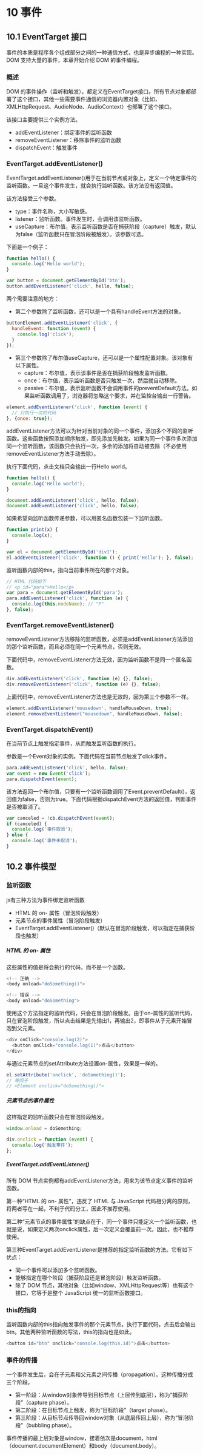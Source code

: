 # 10 事件

## 10.1 EventTarget 接口

事件的本质是程序各个组成部分之间的一种通信方式，也是异步编程的一种实现。DOM 支持大量的事件，本章开始介绍 DOM 的事件编程。

### 概述

DOM 的事件操作（监听和触发），都定义在EventTarget接口。所有节点对象都部署了这个接口，其他一些需要事件通信的浏览器内置对象（比如，XMLHttpRequest、AudioNode、AudioContext）也部署了这个接口。

该接口主要提供三个实例方法。

- addEventListener：绑定事件的监听函数
- removeEventListener：移除事件的监听函数
- dispatchEvent：触发事件

### EventTarget.addEventListener()

EventTarget.addEventListener()用于在当前节点或对象上，定义一个特定事件的监听函数。一旦这个事件发生，就会执行监听函数。该方法没有返回值。

该方法接受三个参数。

- type：事件名称，大小写敏感。
- listener：监听函数。事件发生时，会调用该监听函数。
- useCapture：布尔值，表示监听函数是否在捕获阶段（capture）触发，默认为false（监听函数只在冒泡阶段被触发）。该参数可选。

下面是一个例子：

```js
function hello() {
  console.log('Hello world');
}

var button = document.getElementById('btn');
button.addEventListener('click', hello, false);
```

两个需要注意的地方：

- 第二个参数除了监听函数，还可以是一个具有handleEvent方法的对象。

```js
buttonElement.addEventListener('click', {
  handleEvent: function (event) {
    console.log('click');
  }
});
```

- 第三个参数除了布尔值useCapture，还可以是一个属性配置对象。该对象有以下属性。
  - capture：布尔值，表示该事件是否在捕获阶段触发监听函数。
  - once：布尔值，表示监听函数是否只触发一次，然后就自动移除。
  - passive：布尔值，表示监听函数不会调用事件的preventDefault方法。如果监听函数调用了，浏览器将忽略这个要求，并在监控台输出一行警告。

```js
element.addEventListener('click', function (event) {
  // 只执行一次的代码
}, {once: true});
```

addEventListener方法可以为针对当前对象的同一个事件，添加多个不同的监听函数。这些函数按照添加顺序触发，即先添加先触发。如果为同一个事件多次添加同一个监听函数，该函数只会执行一次，多余的添加将自动被去除（不必使用removeEventListener方法手动去除）。

执行下面代码，点击文档只会输出一行Hello world。

```js
function hello() {
  console.log('Hello world');
}

document.addEventListener('click', hello, false);
document.addEventListener('click', hello, false);
```

如果希望向监听函数传递参数，可以用匿名函数包装一下监听函数。

```js
function print(x) {
  console.log(x);
}

var el = document.getElementById('div1');
el.addEventListener('click', function () { print('Hello'); }, false);
```

监听函数内部的this，指向当前事件所在的那个对象。

```js
// HTML 代码如下
// <p id="para">Hello</p>
var para = document.getElementById('para');
para.addEventListener('click', function (e) {
  console.log(this.nodeName); // "P"
}, false);
```

### EventTarget.removeEventListener()

removeEventListener方法移除的监听函数，必须是addEventListener方法添加的那个监听函数，而且必须在同一个元素节点，否则无效。

下面代码中，removeEventListener方法无效，因为监听函数不是同一个匿名函数。

```js
div.addEventListener('click', function (e) {}, false);
div.removeEventListener('click', function (e) {}, false);
```

上面代码中，removeEventListener方法也是无效的，因为第三个参数不一样。

```js
element.addEventListener('mousedown', handleMouseDown, true);
element.removeEventListener("mousedown", handleMouseDown, false);
```

### EventTarget.dispatchEvent()

在当前节点上触发指定事件，从而触发监听函数的执行。

参数是一个Event对象的实例。下面代码在当前节点触发了click事件。

```js
para.addEventListener('click', hello, false);
var event = new Event('click');
para.dispatchEvent(event);
```

该方法返回一个布尔值，只要有一个监听函数调用了Event.preventDefault()，返回值为false，否则为true。下面代码根据dispatchEvent方法的返回值，判断事件是否被取消了。

```js
var canceled = !cb.dispatchEvent(event);
if (canceled) {
  console.log('事件取消');
} else {
  console.log('事件未取消');
}
```

## 10.2 事件模型

### 监听函数

js有三种方法为事件绑定监听函数

- HTML 的 on- 属性（冒泡阶段触发）
- 元素节点的事件属性（冒泡阶段触发）
- EventTarget.addEventListener()（默认在冒泡阶段触发，可以指定在捕获阶段也触发）

##### HTML 的 on- 属性

这些属性的值是将会执行的代码，而不是一个函数。

```js
<!-- 正确 -->
<body onload="doSomething()">

<!-- 错误 -->
<body onload="doSomething">
```

使用这个方法指定的监听代码，只会在冒泡阶段触发。由于on-属性的监听代码，只在冒泡阶段触发，所以点击结果是先输出1，再输出2，即事件从子元素开始冒泡到父元素。

```js
<div onClick="console.log(2)">
  <button onClick="console.log(1)">点击</button>
</div>
```

与通过元素节点的setAttribute方法设置on-属性，效果是一样的。

```js
el.setAttribute('onclick', 'doSomething()');
// 等同于
// <Element onclick="doSomething()">
```

##### 元素节点的事件属性

这样指定的监听函数只会在冒泡阶段触发。

```js
window.onload = doSomething;

div.onclick = function (event) {
  console.log('触发事件');
};
```

##### EventTarget.addEventListener()

所有 DOM 节点实例都有addEventListener方法，用来为该节点定义事件的监听函数。

第一种“HTML 的 on- 属性”，违反了 HTML 与 JavaScript 代码相分离的原则，将两者写在一起，不利于代码分工，因此不推荐使用。

第二种“元素节点的事件属性”的缺点在于，同一个事件只能定义一个监听函数，也就是说，如果定义两次onclick属性，后一次定义会覆盖前一次。因此，也不推荐使用。

第三种EventTarget.addEventListener是推荐的指定监听函数的方法。它有如下优点：

- 同一个事件可以添加多个监听函数。
- 能够指定在哪个阶段（捕获阶段还是冒泡阶段）触发监听函数。
- 除了 DOM 节点，其他对象（比如window、XMLHttpRequest等）也有这个接口，它等于是整个 JavaScript 统一的监听函数接口。

### this的指向

监听函数内部的this指向触发事件的那个元素节点。执行下面代码，点击后会输出btn。其他两种监听函数的写法，this的指向也是如此。

```js
<button id="btn" onclick="console.log(this.id)">点击</button>
```

### 事件的传播

一个事件发生后，会在子元素和父元素之间传播（propagation）。这种传播分成三个阶段。

- 第一阶段：从window对象传导到目标节点（上层传到底层），称为“捕获阶段”（capture phase）。
- 第二阶段：在目标节点上触发，称为“目标阶段”（target phase）。
- 第三阶段：从目标节点传导回window对象（从底层传回上层），称为“冒泡阶段”（bubbling phase）。

事件传播的最上层对象是window，接着依次是document，html（document.documentElement）和body（document.body）。

